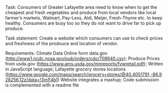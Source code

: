  
 Task: Consumers of Greater Lafayette area need to know when to get the cheapest and fresh vegetables and produce from local vendors like local farmer’s markets, Walmart, Pay-Less, Aldi, Meijer, Fresh-Thyme etc. to keep healthy. Consumers are busy too so they do not want to drive far to pick up produce. 
 
Task statement: Create a website which consumers can use to check prices and freshness of the prodouce and location of vendor.

Requirements:
Climate Data Online form data.gov (http://www1.ncdc.noaa.gov/pub/orders/cdo/708640.csv);
Produce Prices from usda.gov (https://www.ams.usda.gov/mnreports/fvwretail.pdf);
Written in JavaScript language;
Lafayette grocery stores locations (https://www.google.com/maps/search/grocery+stores/@40.4051791,-86.928256,12z/data=!3m1!4b1)
Website integrates a mashup;
Code submission is complemented with a readme file
